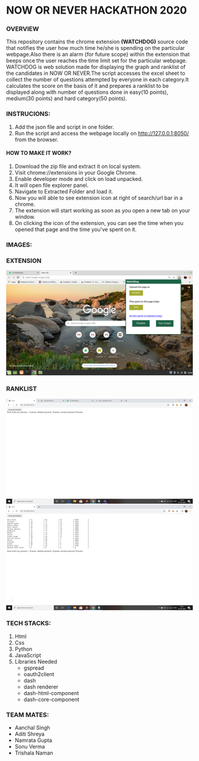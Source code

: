 # NOW OR NEVER HACKATHON 2020

### OVERVIEW

This repository contains the chrome extension <strong>(WATCHDOG)</strong> source code that notifies the user how much time he/she is spending on the particular webpage.Also there is an alarm {for future scope} within the extension that beeps once the user reaches the time limit set for the particular webpage.
WATCHDOG is web solution made for displaying the graph and ranklist of the candidates in NOW OR NEVER.The script accesses the excel sheet to collect the number of questions attempted by everyone in each category.It calculates the score on the basis of it and prepares a ranklist to be displayed along with number of questions done in easy(10 points), medium(30 points) and hard category(50 points).
 
### INSTRUCIONS:
1. Add the json file and script in one folder. 
2. Run the script and access the webpage locally on  http://127.0.0.1:8050/ from the browser.

#### HOW TO MAKE IT WORK?
1) Download the zip file and extract it on local system.
2) Visit chrome://extensions in your Google Chrome.
3) Enable developer mode and click on load unpacked.
4) It will open file explorer panel.
5) Navigate to Extracted Folder and load it.
6) Now you will able to see extension icon at right of search/url bar in a chrome.
7) The extension will start working as soon as you open a new tab on your window.
8) On clicking the icon of the extension, you can see the time when you opened that page and the time you've spent on it.

### IMAGES:
### EXTENSION
![](images/extension.png)
### RANKLIST
![](images/Webpage(1).png)
![](images/Webpage(2).png)

### TECH STACKS:
1. Html
2. Css
3. Python
4. JavaScript
5. Libraries Needed
     * gspread 
     * oauth2client
     * dash
     * dash renderer
     * dash-html-component
     * dash-core-component
     
### TEAM MATES:
* Aanchal Singh
* Aditi Shreya
* Namrata Gupta
* Sonu Verma
* Trishala Naman




